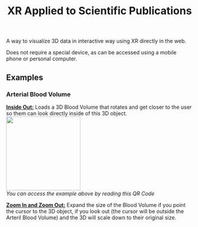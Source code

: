 <html>
	<head>
		<meta charset="utf-8">
		<title>VCU • Silas Contaifer's WebXR</title>
		<meta name="description" content="Silas Contaifer's example of WebXR used for human anatomy">
		</head>
	<body>
		<header>
			<h1>
				XR Applied to Scientific Publications
			</h1>
		</header>
		<main>
			<p>A way to visualize 3D data in interactive way using XR directly in the web.</p>
			<p>Does not require a special device, as can be accessed using a mobile phone or personal computer.</p>
		</main>
		<h2>
			Examples
		</h2>
		<h3>
			Arterial Blood Volume
		</h3>
		<a href="examples/ArterialBloodVolume.html">
		<b>Inside Out:</b></a> Loads a 3D Blood Volume that rotates and get closer to the user so them can look directly inside of this 3D object.
		<br><img src="https://raw.githubusercontent.com/SilasContaifer/ARWeb_VCU_ResearchDay_test/main/image/QrCode_Example_ArterialBloodVolume.png" width="200" height="200">
		        <br><i>You can access the example above by reading this QR Code</i>
		<a href="examples/ArterialBloodVolumeZoom.html">
		<p><b>Zoom In and Zoom Out:</b></a> Expand the size of the Blood Volume if you point the cursor to the 3D object, if you look out (the cursor will be outside the Arteril Blood Volume) and the 3D will scale down to their original size.
        </p>
	</body>
</html>